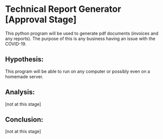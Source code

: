 # Technical Report Generator [Approval Stage]

This python program will be used to generate pdf documents (invoices and any reports). The purpose of this is any business having an issue with the COVID-19. 
 
## Hypothesis:
This program will be able to run on any computer or possibly even on a homemade server. 

## Analysis:
[not at this stage]
## Conclusion:
[not at this stage]
